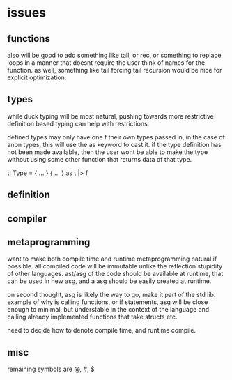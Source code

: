# issues

## functions

also will be good to add something like tail, or rec, or something to replace loops in a manner that doesnt require the user think of names for the function.
as well, something like tail forcing tail recursion would be nice for explicit optimization.

## types

while duck typing will be most natural, pushing towards more restrictive definition based typing can help with restrictions.

defined types may only have one f their own types passed in, in the case of anon types, this will use the as keyword to cast it.
if the type definition has not been made available, then the user wont be able to make the type without using some other function that returns data of that type.

t: Type = { ... }
{ ... } as t |> f

## definition

## compiler

## metaprogramming

want to make both compile time and runtime metaprogramming natural if possible. 
all compiled code will be immutable unlike the reflection stupidity of other languages.
ast/asg of the code should be available at runtime, that can be used in new asg,
and a asg should be easily created at runtime.

on second thought, asg is likely the way to go, make it part of the std lib.
example of why is calling functions, or if statements, asg will be close enough to minimal,
but understable in the context of the language and calling already implemented functions that take structs etc.



need to decide how to denote compile time, and runtime compile.

## misc

remaining symbols are @, #, $ 
